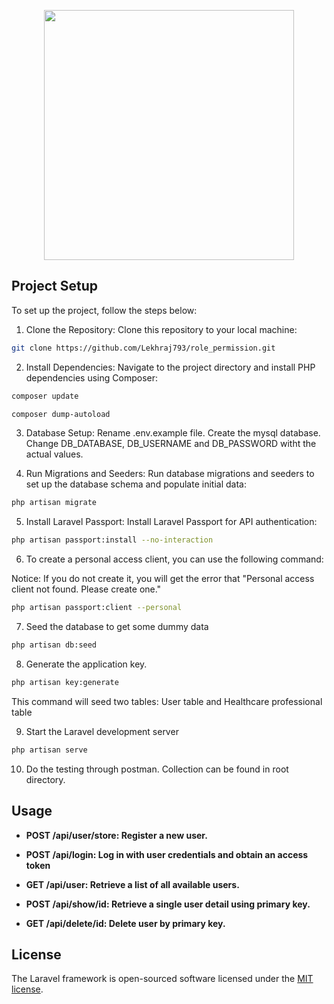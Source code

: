 <p align="center"><a href="https://laravel.com" target="_blank"><img src="https://raw.githubusercontent.com/laravel/art/master/logo-lockup/5%20SVG/2%20CMYK/1%20Full%20Color/laravel-logolockup-cmyk-red.svg" width="400"></a></p>

## Project Setup

To set up the project, follow the steps below:

1. Clone the Repository: Clone this repository to your local machine:

```bash
git clone https://github.com/Lekhraj793/role_permission.git
```


2. Install Dependencies: Navigate to the project directory and install PHP dependencies using Composer:
```bash
composer update
```

```bash
composer dump-autoload
```

3. Database Setup: Rename .env.example file. Create the mysql database. Change DB_DATABASE, DB_USERNAME and DB_PASSWORD witht the actual values.

4. Run Migrations and Seeders: Run database migrations and seeders to set up the database schema and populate initial data:

```bash
php artisan migrate
```

5. Install Laravel Passport: Install Laravel Passport for API authentication:

```bash
php artisan passport:install --no-interaction
```

6. To create a personal access client, you can use the following command:

Notice: If you do not create it, you will get the error that "Personal access client not found. Please create one."

```bash
php artisan passport:client --personal

```

7. Seed the database to get some dummy data

```bash
php artisan db:seed 
```

8. Generate the application key.

```bash
php artisan key:generate 
```

This command will seed two tables: User table and Healthcare professional table

9. Start the Laravel development server

```bash
php artisan serve
```

10. Do the testing through postman. Collection can be found in root directory.

## Usage

- **POST /api/user/store: Register a new user.**

- **POST /api/login: Log in with user credentials and obtain an access token**

- **GET /api/user: Retrieve a list of all available users.**

- **POST /api/show/id: Retrieve a single user detail using primary key.**

- **GET /api/delete/id: Delete user by primary key.**

## License

The Laravel framework is open-sourced software licensed under the [MIT license](https://opensource.org/licenses/MIT).
